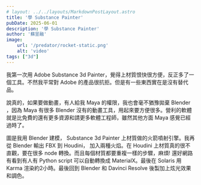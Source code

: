 ```yaml
---
# layout: ../../layouts/MarkdownPostLayout.astro
title: '學 Substance Painter'
pubDate: 2025-06-01
description: '學 Substance Painter'
author: '蘇昱融'
image:
    url: '/predator/rocket-static.png'
    alt: 'video'
tags: ["3d"] 
---
```

我第一次用 Adobe Substance 3d Painter，覺得上材質恨快很方便，反正多了一個工具。不然我平常對 Adobe 的產品很抗拒。但是有一些東西實在是沒有替代品。

說真的，如果要做動畫，有人給我 Maya 的權限，我也會毫不猶豫拋棄 Blender ，因為 Maya 有很多 Blender 沒有的動畫工具，用起來要方便很多。營利的軟體就是比免費的還有更多資源和請更多軟體工程師，雖然其他方面 Maya 感覺已經過時了。

圖是我用 Blender 建模， Substance 3d Painter 上材質做的火箭噴射引擎。我再從 Blender 輸出 FBX 到 Houdini， 加入兩種火焰。在 Houdini 上材質真的很不直觀，要在很多 node 轉換。而且每個材質都要重複一樣的步驟，麻煩! 還好網路有看到有人有 Python script 可以自動轉換成 MaterialX。最後在 Solaris 用 Karma 渲染約2小時。最後回到 Blender 和 Davinci Resolve 後製加上炫光效果和調色。